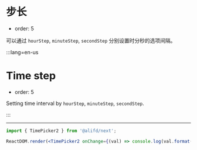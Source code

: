 # 步长

- order: 5

可以通过 `hourStep`, `minuteStep`, `secondStep` 分别设置时分秒的选项间隔。

:::lang=en-us
# Time step

- order: 5

Setting time interval by `hourStep`, `minuteStep`, `secondStep`.

:::

---

````jsx
import { TimePicker2 } from '@alifd/next';

ReactDOM.render(<TimePicker2 onChange={(val) => console.log(val.format('HH:mm:ss'))} hourStep={2} minuteStep={5} secondStep={5} />, mountNode);
````
